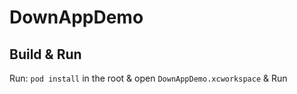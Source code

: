 # DownAppDemo

## Build & Run

Run: `pod install` in the root & open `DownAppDemo.xcworkspace` & Run
